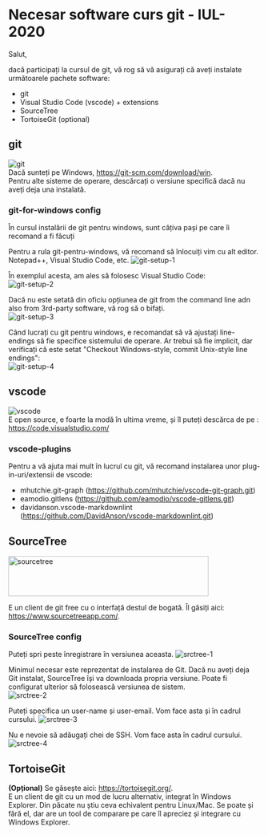 # Necesar software curs git - IUL-2020

Salut,

dacă participați la cursul de git, vă rog să vă asigurați că aveți instalate următoarele pachete software:

- git
- Visual Studio Code (vscode) + extensions
- SourceTree
- TortoiseGit (optional)

## git

![git](./img/git-logo.png)  
Dacă sunteți pe Windows, <https://git-scm.com/download/win>.  
Pentru alte sisteme de operare, descărcați o versiune specifică dacă nu aveți deja una instalată.

### git-for-windows config

În cursul instalării de git pentru windows, sunt câțiva pași pe care îi recomand a fi făcuți

Pentru a rula git-pentru-windows, vă recomand să înlocuiți vim cu alt editor. Notepad++, Visual Studio Code, etc.
![git-setup-1](./img/git-setup-1.png)

În exemplul acesta, am ales să folosesc Visual Studio Code:  
![git-setup-2](./img/git-setup-2.png)

Dacă nu este setată din oficiu opțiunea de git from the command line adn also from 3rd-party software, vă rog să o bifați.  
![git-setup-3](./img/git-setup-3.png)

Când lucrați cu git pentru windows, e recomandat să vă ajustați line-endings să fie specifice sistemului de operare. Ar trebui să fie implicit, dar verificați că este setat  "Checkout Windows-style, commit Unix-style line endings":  
![git-setup-4](./img/git-setup-4.png)

## vscode

![vscode](./img/vscode-logo.png)  
E open source, e foarte la modă în ultima vreme, și îl puteți descărca de pe : <https://code.visualstudio.com/>

### vscode-plugins

Pentru a vă ajuta mai mult în lucrul cu git, vă recomand instalarea unor plug-in-uri/extensii de vscode:

- mhutchie.git-graph (https://github.com/mhutchie/vscode-git-graph.git)
- eamodio.gitlens (https://github.com/eamodio/vscode-gitlens.git)
- davidanson.vscode-markdownlint (https://github.com/DavidAnson/vscode-markdownlint.git)

## SourceTree

<img alt="sourcetree" src="./img/Sourcetree-blue.svg" width="400" height="80" >  

E un client de git free cu o interfață destul de bogată.
Îl găsiți aici: <https://www.sourcetreeapp.com/>.

### SourceTree config

Puteți spri peste înregistrare în versiunea aceasta.
![srctree-1](./img/srctree-1.png)

Minimul necesar este reprezentat de instalarea de Git.
Dacă nu aveți deja Git instalat, SourceTree își va downloada propria versiune. Poate fi configurat ulterior să folosească versiunea de sistem.  
![srctree-2](./img/srctree-2.png)

Puteți specifica un user-name și user-email. Vom face asta și în cadrul cursului.
![srctree-3](./img/srctree-3.png)

Nu e nevoie să adăugați chei de SSH. Vom face asta în cadrul cursului.
![srctree-4](./img/srctree-4.png)

## TortoiseGit

**(Opțional)** Se găsește aici: <https://tortoisegit.org/>.  
E un client de git cu un mod de lucru alternativ, integrat în Windows Explorer. Din păcate nu știu ceva echivalent pentru Linux/Mac. Se poate și fără el, dar are un tool de comparare pe care îl apreciez și integrare cu Windows Explorer.
